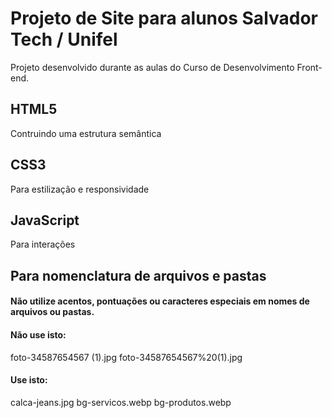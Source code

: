 # Projeto de Site para alunos Salvador Tech / Unifel
Projeto desenvolvido durante as aulas do Curso de Desenvolvimento Front-end.

## HTML5
Contruindo uma estrutura semântica

## CSS3
Para estilização e responsividade

## JavaScript
Para interações


## Para nomenclatura de arquivos e pastas

#### Não utilize acentos, pontuações ou caracteres especiais em nomes de arquivos ou pastas.

#### Não use isto:
foto-34587654567 (1).jpg
foto-34587654567%20(1).jpg

#### Use isto:
calca-jeans.jpg
bg-servicos.webp
bg-produtos.webp
